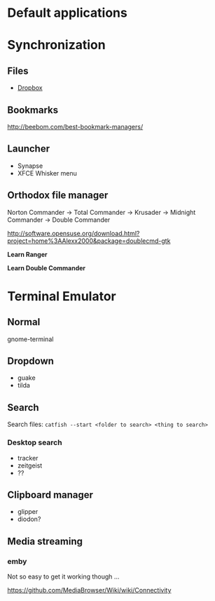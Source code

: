 # Default applications

# Synchronization

## Files

* [Dropbox](http://naleid.com/blog/2011/10/03/using-dropbox-to-share-your-home-directory-across-multiple-computers)

## Bookmarks

http://beebom.com/best-bookmark-managers/


## Launcher

* Synapse
* XFCE Whisker menu

## Orthodox file manager

Norton Commander -> Total Commander -> Krusader -> Midnight Commander -> Double Commander

http://software.opensuse.org/download.html?project=home%3AAlexx2000&package=doublecmd-gtk

**Learn Ranger**

**Learn Double Commander**

# Terminal Emulator

## Normal

gnome-terminal

## Dropdown

* guake
* tilda

## Search

Search files: `catfish --start <folder to search> <thing to search>`

### Desktop search

* tracker
* zeitgeist
* ??

## Clipboard manager

* glipper
* diodon?


## Media streaming

### emby

Not so easy to get it working though ...

https://github.com/MediaBrowser/Wiki/wiki/Connectivity
